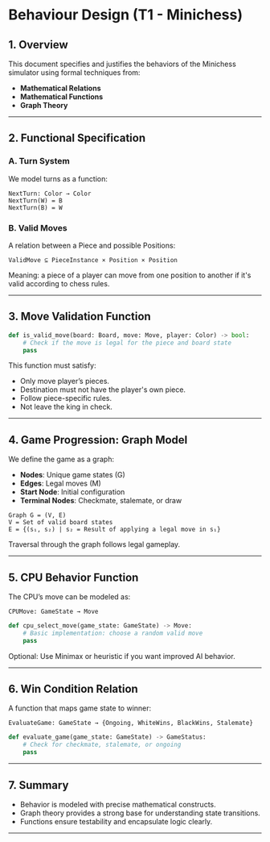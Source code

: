 # Behaviour Design (T1 - Minichess)

## 1. Overview
This document specifies and justifies the behaviors of the Minichess simulator using formal techniques from:
- **Mathematical Relations**
- **Mathematical Functions**
- **Graph Theory**

---

## 2. Functional Specification

### A. Turn System
We model turns as a function:
```
NextTurn: Color → Color
NextTurn(W) = B
NextTurn(B) = W
```

### B. Valid Moves

A relation between a Piece and possible Positions:
```
ValidMove ⊆ PieceInstance × Position × Position
```
Meaning: a piece of a player can move from one position to another if it's valid according to chess rules.

---

## 3. Move Validation Function

```python
def is_valid_move(board: Board, move: Move, player: Color) -> bool:
    # Check if the move is legal for the piece and board state
    pass
```

This function must satisfy:
- Only move player’s pieces.
- Destination must not have the player's own piece.
- Follow piece-specific rules.
- Not leave the king in check.

---

## 4. Game Progression: Graph Model

We define the game as a graph:
- **Nodes**: Unique game states (G)
- **Edges**: Legal moves (M)
- **Start Node**: Initial configuration
- **Terminal Nodes**: Checkmate, stalemate, or draw

```
Graph G = (V, E)
V = Set of valid board states
E = {(s₁, s₂) | s₂ = Result of applying a legal move in s₁}
```

Traversal through the graph follows legal gameplay.

---

## 5. CPU Behavior Function

The CPU’s move can be modeled as:
```
CPUMove: GameState → Move
```

```python
def cpu_select_move(game_state: GameState) -> Move:
    # Basic implementation: choose a random valid move
    pass
```

Optional: Use Minimax or heuristic if you want improved AI behavior.

---

## 6. Win Condition Relation

A function that maps game state to winner:
```
EvaluateGame: GameState → {Ongoing, WhiteWins, BlackWins, Stalemate}
```

```python
def evaluate_game(game_state: GameState) -> GameStatus:
    # Check for checkmate, stalemate, or ongoing
    pass
```

---

## 7. Summary

- Behavior is modeled with precise mathematical constructs.
- Graph theory provides a strong base for understanding state transitions.
- Functions ensure testability and encapsulate logic clearly.

---
